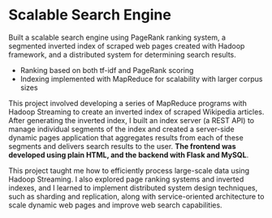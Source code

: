 # Scalable Search Engine

Built a scalable search engine using PageRank ranking system, a segmented inverted index of scraped web
pages created with Hadoop framework, and a distributed system for determining search results.

* Ranking based on both tf-idf and PageRank scoring
* Indexing implemented with MapReduce for scalability with larger corpus sizes

This project involved developing a series of MapReduce programs with Hadoop Streaming to create an inverted index of scraped Wikipedia articles. After generating the inverted index, I built an index server (a REST API) to manage individual segments of the index and created a server-side dynamic pages application that aggregates results from each of these segments and delivers search results to the user. **The frontend was developed using plain HTML, and the backend with Flask and MySQL**. 

This project taught me how to efficiently process large-scale data using Hadoop Streaming. I also explored page ranking systems and inverted indexes, and I learned to implement distributed system design techniques, such as sharding and replication, along with service-oriented architecture to scale dynamic web pages and improve web search capabilities.

